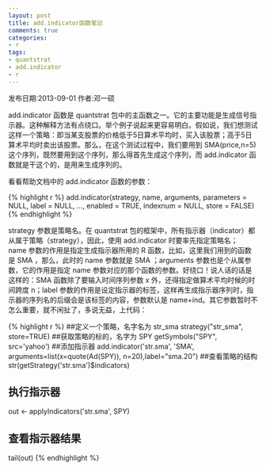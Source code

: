 ```yaml
---
layout: post
title: add.indicator函数笔记
comments: true
categories:
- r
tags:
- quantstrat
- add.indicator
- r
---
```


发布日期:2013-09-01 作者:邓一硕 

add.indicator  函数是 quantstrat 包中的主函数之一。它的主要功能是生成信号指示器。这种解释方法有点绕口。举个例子说起来更容易明白。假如说，我们想测试这样一个策略：即当某支股票的价格低于5日算术平均时，买入该股票；高于5日算术平均时卖出该股票。那么，在这个测试过程中，我们要用到 SMA(price,n=5) 这个序列，既然要用到这个序列，那么得首先生成这个序列，而 add.indicator  函数就是干这个的，是用来生成序列的。

看看帮助文档中的 add.indicator 函数的参数：

{% highlight r %}
add.indicator(strategy, name, arguments,
    parameters = NULL, label = NULL, ..., enabled = TRUE,
    indexnum = NULL, store = FALSE)
{% endhighlight %}

strategy 参数是策略名。在 quantstrat 包的框架中，所有指示器（indicator）都从属于策略（strategy），因此，使用  add.indicator 时要率先指定策略名； name 参数的作用是指定生成指示器所用的 R 函数，比如，这里我们用到的函数是 SMA ，那么，此时的  name 参数就是  SMA ；arguments 参数也是个从属参数，它的作用是指定 name 参数对应的那个函数的参数。好绕口！说人话的话是这样的：SMA 函数除了要输入时间序列参数 x 外，还得指定做算术平均时候的时间跨度 n；label 参数的作用是设定指示器的标签，这样再生成指示器序列时，指示器的序列名的后缀会是该标签的内容，参数默认是 name+ind。其它参数暂时不怎么重要，就不闲扯了，多说无益，上代码：

{% highlight r %}
##定义一个策略，名字名为 str_sma 
strategy("str_sma", store=TRUE)
##获取策略的标的，名字为 SPY
getSymbols("SPY", src='yahoo')
##添加指示器
add.indicator('str.sma', 'SMA', arguments=list(x=quote(Ad(SPY)), n=20),label="sma.20")
##查看策略的结构
str(getStrategy('str.sma')$indicators)
## 执行指示器
out <- applyIndicators('str.sma', SPY)
## 查看指示器结果
tail(out)
{% endhighlight %}
